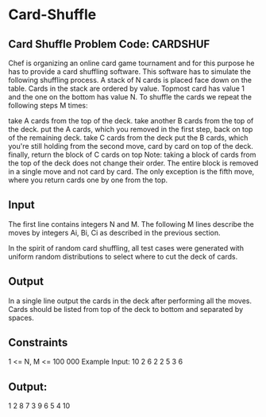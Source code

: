 # Card-Shuffle

## Card Shuffle Problem Code: CARDSHUF 
Chef is organizing an online card game tournament and for this purpose he has to provide a card shuffling software. This software has to simulate the following shuffling process. A stack of N cards is placed face down on the table. Cards in the stack are ordered by value. Topmost card has value 1 and the one on the bottom has value N. To shuffle the cards we repeat the following steps M times:

take A cards from the top of the deck.
take another B cards from the top of the deck.
put the A cards, which you removed in the first step, back on top of the remaining deck.
take C cards from the deck
put the B cards, which you're still holding from the second move, card by card on top of the deck.
finally, return the block of C cards on top
Note: taking a block of cards from the top of the deck does not change their order. The entire block is removed in a single move and not card by card. The only exception is the fifth move, where you return cards one by one from the top.
## Input
The first line contains integers N and M. The following M lines describe the moves by integers Ai, Bi, Ci as described in the previous section.

In the spirit of random card shuffling, all test cases were generated with uniform random distributions to select where to cut the deck of cards.

## Output
In a single line output the cards in the deck after performing all the moves. Cards should be listed from top of the deck to bottom and separated by spaces.

## Constraints
1 <= N, M <= 100 000
Example
Input:
10 2
6 2 2
5 3 6

## Output:
1 2 8 7 3 9 6 5 4 10
